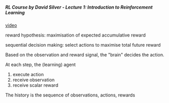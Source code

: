##### RL Course by David Silver - Lecture 1: Introduction to Reinforcement Learning
[video](https://www.youtube.com/watch?v=2pWv7GOvuf0)

reward hypothesis: maximisation of expected accumulative reward

sequential decision making: select actions to maximise total future reward

Based on the observation and reward signal, the "brain" decides the action.

At each step, the (learning) agent
1. execute action
2. receive observation
3. receive scalar reward

The history is the sequence of observations, actions, rewards








